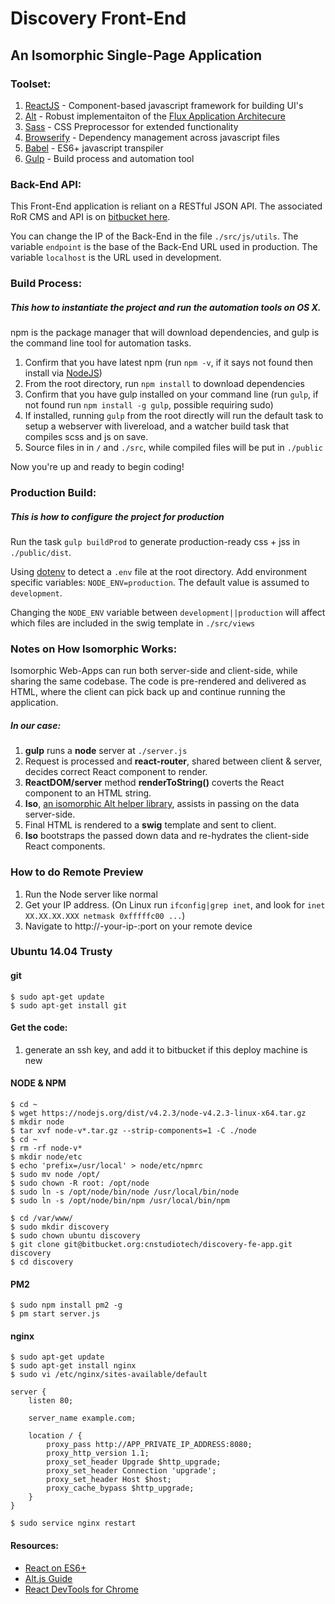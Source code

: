 # Discovery Front-End
## An Isomorphic Single-Page Application

### Toolset:
1. [ReactJS](https://facebook.github.io/react/) - Component-based javascript framework for building UI's
2. [Alt](http://alt.js.org/) - Robust implementaiton of the [Flux Application Architecure](https://facebook.github.io/flux/docs/overview.html)
3. [Sass](http://sass-lang.com/) - CSS Preprocessor for extended functionality
4. [Browserify](http://browserify.org/) - Dependency management across javascript files
5. [Babel](https://babeljs.io/) - ES6+ javascript transpiler
6. [Gulp](http://gulpjs.com/) - Build process and automation tool


### Back-End API:
This Front-End application is reliant on a RESTful JSON API. The associated RoR CMS and API is on [bitbucket here](https://bitbucket.org/cnstudiotech/discovery).

You can change the IP of the Back-End in the file `./src/js/utils`. The variable `endpoint` is the base of the Back-End URL used in production. The variable `localhost` is the URL used in development.

### Build Process:

##### This how to instantiate the project and run the automation tools on OS X. 
npm is the package manager that will download dependencies, and gulp is the command line tool for automation tasks.

1. Confirm that you have latest npm (run `npm -v`, if it says not found then install via [NodeJS](https://nodejs.org/en/download/))
2. From the root directory, run `npm install` to download dependencies
3. Confirm that you have gulp installed on your command line (run `gulp`, if not found run `npm install -g gulp`, possible requiring sudo)
4. If installed, running `gulp` from the root directly will run the default task to setup a webserver with livereload, and a watcher build task that compiles scss and js on save.
5. Source files in in `/` and `./src`, while compiled files will be put in `./public`

Now you're up and ready to begin coding!

### Production Build:

##### This is how to configure the project for production
Run the task `gulp buildProd` to generate production-ready css + jss in `./public/dist`.

Using [dotenv](https://github.com/motdotla/dotenv) to detect a `.env` file at the root directory. Add environment specific variables: `NODE_ENV=production`. The default value is assumed to `development`.

Changing the `NODE_ENV` variable between `development||production` will affect which files are included in the swig template in `./src/views`

### Notes on How Isomorphic Works:
Isomorphic Web-Apps can run both server-side and client-side, while sharing the same codebase. The code is pre-rendered and delivered as HTML, where the client can pick back up and continue running the application.
##### In our case:
1. **gulp** runs a **node** server at `./server.js`  
2. Request is processed and **react-router**, shared between client & server, decides correct React component to render.
3. **ReactDOM/server** method **renderToString()** coverts the React component to an HTML string.
4. **Iso**, [an isomorphic Alt helper library]((https://github.com/goatslacker/iso)), assists in passing on the data server-side.
5. Final HTML is rendered to a **swig** template and sent to client.
6. **Iso** bootstraps the passed down data and re-hydrates the client-side React components.

### How to do Remote Preview
1. Run the Node server like normal
2. Get your IP address. (On Linux run `ifconfig|grep inet`, and look for `inet XX.XX.XX.XXX netmask 0xfffffc00 ...`)
3. Navigate to http://-your-ip-:port on your remote device

### Ubuntu 14.04 Trusty

#### git
    
    $ sudo apt-get update
    $ sudo apt-get install git

#### Get the code:

1. generate an ssh key, and add it to bitbucket if this deploy machine is new

#### NODE & NPM

    $ cd ~
    $ wget https://nodejs.org/dist/v4.2.3/node-v4.2.3-linux-x64.tar.gz
    $ mkdir node
    $ tar xvf node-v*.tar.gz --strip-components=1 -C ./node
    $ cd ~
    $ rm -rf node-v*
    $ mkdir node/etc
    $ echo 'prefix=/usr/local' > node/etc/npmrc
    $ sudo mv node /opt/
    $ sudo chown -R root: /opt/node
    $ sudo ln -s /opt/node/bin/node /usr/local/bin/node
    $ sudo ln -s /opt/node/bin/npm /usr/local/bin/npm
    
    $ cd /var/www/
    $ sudo mkdir discovery
    $ sudo chown ubuntu discovery
    $ git clone git@bitbucket.org:cnstudiotech/discovery-fe-app.git discovery
    $ cd discovery
    
#### PM2

    $ sudo npm install pm2 -g
    $ pm start server.js

#### nginx

    $ sudo apt-get update
    $ sudo apt-get install nginx
    $ sudo vi /etc/nginx/sites-available/default
    
    server {
        listen 80;
    
        server_name example.com;
    
        location / {
            proxy_pass http://APP_PRIVATE_IP_ADDRESS:8080;
            proxy_http_version 1.1;
            proxy_set_header Upgrade $http_upgrade;
            proxy_set_header Connection 'upgrade';
            proxy_set_header Host $host;
            proxy_cache_bypass $http_upgrade;
        }
    }
    
    $ sudo service nginx restart

#### Resources: 
* [React on ES6+](http://babeljs.io/blog/2015/06/07/react-on-es6-plus/)
* [Alt.js Guide](http://alt.js.org/guide/)
* [React DevTools for Chrome](https://chrome.google.com/webstore/detail/react-developer-tools/fmkadmapgofadopljbjfkapdkoienihi?hl=en)